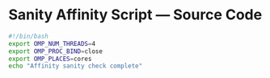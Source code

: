 # Sanity Affinity Script — Source Code

```bash
#!/bin/bash
export OMP_NUM_THREADS=4
export OMP_PROC_BIND=close
export OMP_PLACES=cores
echo "Affinity sanity check complete"
```
